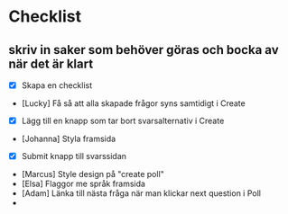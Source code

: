 # Checklist

## skriv in saker som behöver göras och bocka av när det är klart

- [x] Skapa en checklist
- [Lucky] Få så att alla skapade frågor syns samtidigt i Create
- [x] Lägg till en knapp som tar bort svarsalternativ i Create
- [Johanna] Styla framsida
- [x] Submit knapp till svarssidan
- [Marcus] Style design på "create poll"
- [Elsa] Flaggor me språk framsida
- [Adam] Länka till nästa fråga när man klickar next question i Poll
-